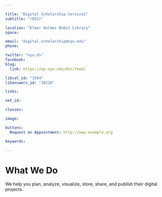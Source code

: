 ```yaml
---

title: "Digital Scholarship Services"
subtitle: "(DSS)"

location: "Elmer Holmes Bobst Library"
space: 

email: "digital.scholarship@nyu.edu"
phone: 

twitter: "nyu_ds"
facebook: 
blog:
  link: https://wp.nyu.edu/dss/feed/

libcal_id: "1564"
libanswers_id: "30218"

links:

net_id: 

classes:

image: 

buttons:
  Request an Appointment: http://www.example.org

keywords:

---
```


# What We Do

We help you plan, analyze, visualize, store, share, and publish their digital projects.
